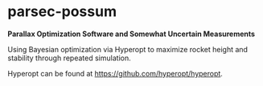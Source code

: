 # parsec-possum
**Parallax Optimization Software and Somewhat Uncertain Measurements**

Using Bayesian optimization via Hyperopt to maximize rocket height and stability through repeated simulation.

Hyperopt can be found at https://github.com/hyperopt/hyperopt.
